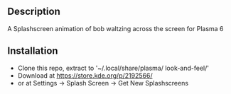 ## Description
 A Splashscreen animation of bob waltzing across the screen for Plasma 6
## Installation
 - Clone this repo, extract to '~/.local/share/plasma/ look-and-feel/'
 -  Download at https://store.kde.org/p/2192566/
 - or at Settings -> Splash Screen -> Get New Splashscreens


